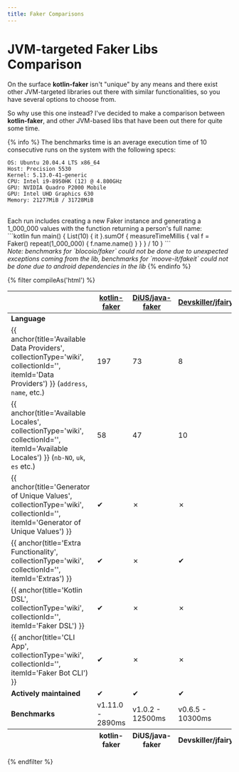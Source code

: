 ```yaml
---
title: Faker Comparisons
---
```


# JVM-targeted Faker Libs Comparison

On the surface <strong>kotlin-faker</strong> isn't "unique" by any means and there exist other JVM-targeted libraries out there with similar functionalities, so you have several options to choose from. 

So why use this one instead? I've decided to make a comparison between <strong>kotlin-faker</strong>, and other JVM-based libs that have been out there for quite some time.

{% info %}
The benchmarks time is an average execution time of 10 consecutive runs on the system with the following specs: 
<br>
```text
OS: Ubuntu 20.04.4 LTS x86_64
Host: Precision 5530
Kernel: 5.13.0-41-generic
CPU: Intel i9-8950HK (12) @ 4.800GHz
GPU: NVIDIA Quadro P2000 Mobile
GPU: Intel UHD Graphics 630
Memory: 21277MiB / 31728MiB
```
<br>
Each run includes creating a new Faker instance and generating a 1_000_000 values with the function returning a person's full name:
<br>
```kotlin
fun main() {
    List(10) { it }.sumOf {
        measureTimeMillis {
            val f = Faker()
            repeat(1_000_000) { f.name.name() }
        }
    } / 10
}
```
<br>
<i>Note: benchmarks for `blocoio/faker` could not be done due to unexpected exceptions coming from the lib, benchmarks for `moove-it/fakeit` could not be done due to android dependencies in the lib</i>
{% endinfo %}


{% filter compileAs('html') %}
<table class="table is-striped is-hoverable is-fullwidth">
  <thead>
    <tr>
      <th></th>
      <th>
        <span class="iconify-inline" data-icon="raphael:github"></span>
        <a href="https://github.com/serpro69/kotlin-faker"><strong>kotlin-faker</strong></a>
      </th>
      <th>
        <span class="iconify-inline" data-icon="raphael:github"></span>
        <a href="https://github.com/DiUS/java-faker">DiUS/java-faker</a>
      </th>
      <th>
        <span class="iconify-inline" data-icon="raphael:github"></span>
        <a href="https://github.com/Devskiller/jfairy">Devskiller/jfairy</a>
      </th>
      <th>
        <span class="iconify-inline" data-icon="raphael:github"></span>
        <a href="https://github.com/blocoio/faker">blocoico/faker</a>
      </th>
      <th>
        <span class="iconify-inline" data-icon="raphael:github"></span>
        <a href="https://github.com/moove-it/fakeit">moove-it/fakeit</a>
      </th>
    </tr>
  </thead>
  <tfoot>
    <tr>
      <th></th>
      <th>kotlin-faker</th>
      <th>DiUS/java-faker</th>
      <th>Devskiller/jfairy</th>
      <th>blocoico/faker</th>
      <th>moove-it/fakeit</th>
    </tr>
  </tfoot>
  <tbody>
    <tr>
      <td><strong>Language</strong></td>
      <td><span class="iconify-inline" data-icon="simple-icons:kotlin"></span></td>
      <td><span class="iconify-inline" data-icon="simple-icons:java"></span></td>
      <td><span class="iconify-inline" data-icon="simple-icons:java"></span></td>
      <td><span class="iconify-inline" data-icon="simple-icons:java"></span></td>
      <td><span class="iconify-inline" data-icon="simple-icons:kotlin"></span></td>
    </tr>
    <tr>
      <td>{{ anchor(title='Available Data Providers', collectionType='wiki', collectionId='', itemId='Data Providers') }} (<code>address</code>, <code>name</code>, etc.)</td>
      <td>197</td>
      <td>73</td>
      <td>8</td>
      <td>21</td>
      <td>36</td>
    </tr>
    <tr>
      <td>{{ anchor(title='Available Locales', collectionType='wiki', collectionId='', itemId='Available Locales') }} (<code>nb-NO</code>, <code>uk</code>, <code>es</code> etc.)</td>
      <td>58</td>
      <td>47</td>
      <td>10</td>
      <td>46</td>
      <td>44</td>
    </tr>
    <tr>
      <td>{{ anchor(title='Generator of Unique Values', collectionType='wiki', collectionId='', itemId='Generator of Unique Values') }}</td>
      <td>&#10004;</td>
      <td>&#10007;</td>
      <td>&#10007;</td>
      <td>&#10007;</td>
      <td>&#10007;</td>
    </tr>
    <tr>
      <td>{{ anchor(title='Extra Functionality', collectionType='wiki', collectionId='', itemId='Extras') }}</td>
      <td>&#10004;</td>
      <td>&#10007;</td>
      <td>&#10004;</td>
      <td>&#10007;</td>
      <td>&#10007;</td>
    </tr>
    <tr>
      <td>{{ anchor(title='Kotlin DSL', collectionType='wiki', collectionId='', itemId='Faker DSL') }}</td>
      <td>&#10004;</td>
      <td>&#10007;</td>
      <td>&#10007;</td>
      <td>&#10007;</td>
      <td>&#10007;</td>
    </tr>
    <tr>
      <td>{{ anchor(title='CLI App', collectionType='wiki', collectionId='', itemId='Faker Bot CLI') }}</td>
      <td>&#10004;</td>
      <td>&#10007;</td>
      <td>&#10007;</td>
      <td>&#10007;</td>
      <td>&#10007;</td>
    </tr>
    <tr>
      <td><strong>Actively maintained</strong></td>
      <td>&#10004;</td>
      <td>&#10004;</td>
      <td>&#10004;</td>
      <td>&#10004;</td>
      <td>&#10007;</td>
    </tr>
    <tr>
      <td><strong>Benchmarks</strong></td>
      <td>v1.11.0 - 2890ms</td>
      <td>v1.0.2 - 12500ms</td>
      <td>v0.6.5 - 10300ms</td>
      <td>NA</td>
      <td>NA</td>
    </tr>
  </tbody>
</table>
{% endfilter %}
